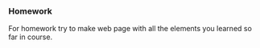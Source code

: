 ### Homework<br>
For homework try to make web page with all the elements you learned so far in course.